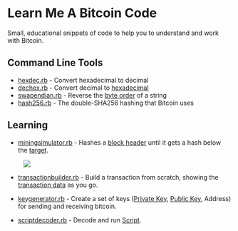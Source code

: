 # Learn Me A Bitcoin Code

Small, educational snippets of code to help you to understand and work with Bitcoin.

## Command Line Tools

* [hexdec.rb](hexdec.rb) - Convert hexadecimal to decimal
* [dechex.rb](dechex.rb) - Convert decimal to [hexadecimal](http://learnmeabitcoin.com/guide/hexadecimal)
* [swapendian.rb](swapendian.rb) - Reverse the [byte order](http://learnmeabitcoin.com/guide/little-endian) of a string 
* [hash256.rb](hash256.rb) - The double-SHA256 hashing that Bitcoin uses
<!--
* [merkleroot.rb](merkleroot.rb) - Create a [merkle root](http://learnmeabitcoin.com/guide/merkle-root) from a list of [TXID](http://learnmeabitcoin.com/guide/txid)s
-->

## Learning

* [miningsimulator.rb](miningsimulator.rb) - Hashes a [block header](https://learnmeabitcoin.com/guide/block-header) until it gets a hash below the [target](https://learnmeabitcoin.com/guide/target).

<img src="images/miningsimulator.gif" style="margin:0 0 0 36px" />

* [transactionbuilder.rb](transactionbuilder.rb) - Build a transaction from scratch, showing the [transaction data](https://learnmeabitcoin.com/guide/transaction-data) as you go.

* [keygenerator.rb](keygenerator.rb) - Create a set of keys ([Private Key](https://learnmeabitcoin.com/guide/private-key), [Public Key](https://learnmeabitcoin.com/guide/public-key), Address) for sending and receiving bitcoin.

* [scriptdecoder.rb](scriptdecoder.rb) - Decode and run [Script](https://learnmeabitcoin.com/guide/script). 

